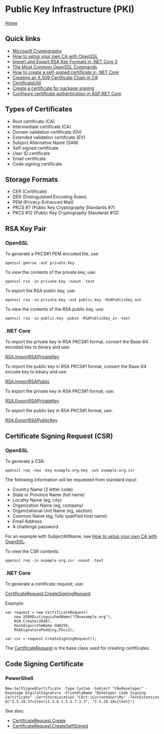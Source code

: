 # Public Key Infrastructure (PKI)

[Home](index.md)

## Quick links

- [Microsoft Cryptography](https://docs.microsoft.com/en-us/windows/win32/seccrypto/cryptography-portal)
- [How to setup your own CA with OpenSSL](https://gist.github.com/Soarez/9688998)
- [Import and Export RSA Key Formats in .NET Core 3](https://vcsjones.dev/2019/10/07/key-formats-dotnet-3/)
- [The Most Common OpenSSL Commands](https://www.sslshopper.com/article-most-common-openssl-commands.html)
- [How to create a self-signed certificate in .NET Core](https://stackoverflow.com/questions/42786986/how-to-create-a-valid-self-signed-x509certificate2-programmatically-not-loadin)
- [Creating an X.509 Certificate Chain in C#](https://blog.rassie.dk/2018/04/creating-an-x-509-certificate-chain-in-c/)
- [CertificateUtil](https://github.com/rwatjen/AzureIoTDPSCertificates/blob/master/src/DPSCertificateTool/CertificateUtil.cs)
- [Create a certificate for package signing](https://docs.microsoft.com/en-us/windows/msix/package/create-certificate-package-signing)
- [Configure certificate authentication in ASP.NET Core](https://docs.microsoft.com/en-us/aspnet/core/security/authentication/certauth?view=aspnetcore-3.1#configure-your-server-to-require-certificates)

## Types of Certificates

- Root certificate (CA)
- Intermediate certificate (CA)
- Domain validation certificate (DV)
- Extended validation certificate (EV)
- Subject Alternative Name (SAN)
- Self-signed certificate
- User ID certificate
- Email certificate
- Code signing certificate

## Storage Formats

- CER (Certificate)
- DER (Distinguished Encoding Rules)
- PEM (Privacy-Enhanced Mail)
- PKCS #7 (Public Key Cryptography Standards #7)
- PKCS #12 (Public Key Cryptography Standards #12)

## RSA Key Pair

### OpenSSL

To generate a PKCS#1 PEM encoded file, use

```
openssl genrsa -out private.key
```

To view the contents of the private key, use:

```
openssl rsa -in private.key -noout -text
```

To export the RSA public key, use:

```
openssl rsa -in private.key -out public.key -RSAPublicKey_out
```

To view the contents of the RSA public key, use:

```
openssl rsa -in public.key -pubin -RSAPublicKey_in -text
```

### .NET Core

To import the private key in RSA PKCS#1 format, convert the Base-64 encoded key to binary and use:

[RSA.ImportRSAPrivateKey](https://docs.microsoft.com/en-us/dotnet/api/system.security.cryptography.rsa.importrsaprivatekey?view=netcore-3.1)

To import the public key in RSA PKCS#1 format, convert the Base-64 encode key to binary and use:

[RSA.ImportRSAPublic](https://docs.microsoft.com/en-us/dotnet/api/system.security.cryptography.rsa.importrsapublickey?view=netcore-3.1)

To export the private key in RSA PKCS#1 format, use:

[RSA.ExportRSAPrivateKey](https://docs.microsoft.com/en-us/dotnet/api/system.security.cryptography.rsa.exportrsaprivatekey?view=netcore-3.1)

To export the public key in RSA PKCS#1 format, use:

[RSA.ExportRSAPublicKey](https://docs.microsoft.com/en-us/dotnet/api/system.security.cryptography.rsa.exportrsapublickey?view=netcore-3.1)

## Certificate Signing Request (CSR)

### OpenSSL

To generate a CSR:

```
openssl req -new -key example.org.key -out example.org.csr
```

The following information will be requested from standard input:

- Country Name (2 letter code)
- State or Province Name (full name)
- Locality Name (eg, city)
- Organization Name (eg, company)
- Organizational Unit Name (eg, section)
- Common Name (eg, fully qualified host name)
- Email Address
- A challenge password

For an example with SubjectAltName, see [How to setup your own CA with OpenSSL](https://gist.github.com/Soarez/9688998).

To view the CSR contents:

```
openssl req -in example.org.csr -noout -text
```

### .NET Core

To generate a certificate request, use:

[CertificateRequest.CreateSigningRequest](https://docs.microsoft.com/en-us/dotnet/api/system.security.cryptography.x509certificates.certificaterequest.createsigningrequest?view=netcore-3.1)

Example:

```
var request = new CertificateRequest(
    new X500DistinguishedName("CN=example.org"),
    RSA.Create(2048),
    HashAlgorithmName.SHA256,
    RSASignaturePadding.Pkcs1);

var csr = request.CreateSigningRequest();
```

The [CertificateRequest](https://docs.microsoft.com/en-us/dotnet/api/system.security.cryptography.x509certificates.certificaterequest?view=netcore-3.1) is the base class used for creating certificates.

## Code Signing Certificate

### PowerShell

```
New-SelfSignedCertificate -Type Custom -Subject "CN=Developer" -KeyUsage DigitalSignature -FriendlyName "Developer Code Signing Certificate" -CertStoreLocation "Cert:\CurrentUser\My" -TextExtension @("2.5.29.37={text}1.3.6.1.5.5.7.3.3", "2.5.29.19={text}")
```

See also:

- [CertificateRequest.Create](https://docs.microsoft.com/en-us/dotnet/api/system.security.cryptography.x509certificates.certificaterequest.create?view=netcore-3.1)
- [CertificateRequest.CreateSelfSigned](https://docs.microsoft.com/en-us/dotnet/api/system.security.cryptography.x509certificates.certificaterequest.createselfsigned?view=netcore-3.1)
